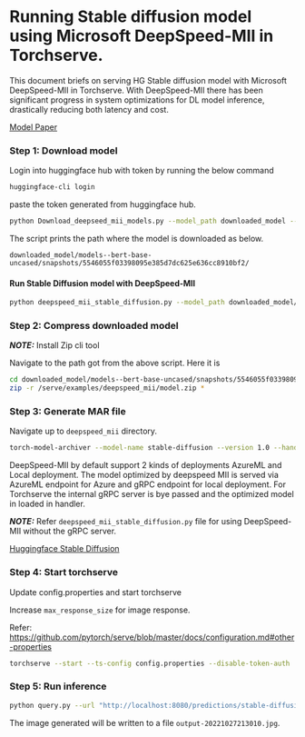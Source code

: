 # Running Stable diffusion model using Microsoft DeepSpeed-MII in Torchserve.

This document briefs on serving HG Stable diffusion model with Microsoft DeepSpeed-MII in Torchserve. With DeepSpeed-MII there has been significant progress in system optimizations for DL model inference, drastically reducing both latency and cost.

[Model Paper](https://arxiv.org/abs/2112.10752)

### Step 1: Download model

Login into huggingface hub with token by running the below command

```bash
huggingface-cli login
```

paste the token generated from huggingface hub.

```bash
python Download_deepseed_mii_models.py --model_path downloaded_model --model_name CompVis/stable-diffusion-v1-4 --revision main
```

The script prints the path where the model is downloaded as below.

`downloaded_model/models--bert-base-uncased/snapshots/5546055f03398095e385d7dc625e636cc8910bf2/`

#### Run Stable Diffusion model with DeepSpeed-MII

```bash
python deepspeed_mii_stable_diffusion.py --model_path downloaded_model/models--bert-base-uncased/snapshots/5546055f03398095e385d7dc625e636cc8910bf2/ --prompt "a dog chaing a cat"
```

### Step 2: Compress downloaded model

**_NOTE:_** Install Zip cli tool

Navigate to the path got from the above script. Here it is

```bash
cd downloaded_model/models--bert-base-uncased/snapshots/5546055f03398095e385d7dc625e636cc8910bf2/
zip -r /serve/examples/deepspeed_mii/model.zip *
```

### Step 3: Generate MAR file

Navigate up to `deepspeed_mii` directory.

```bash
torch-model-archiver --model-name stable-diffusion --version 1.0 --handler DeepSpeed_mii_handler.py --extra-files model.zip -r requirements.txt
```

DeepSpeed-MII by default support 2 kinds of deployments AzureML and Local deployment. The model optimized by deepspeed MII is served via AzureML endpoint for Azure and gRPC endpoint for local deployment. For Torchserve the internal gRPC server is bye passed and the optimized model in loaded in handler.

**_NOTE:_** Refer `deepspeed_mii_stable_diffusion.py` file for using DeepSpeed-MII without the gRPC server.

[Huggingface Stable Diffusion](https://huggingface.co/blog/stable_diffusion)

### Step 4: Start torchserve

Update config.properties and start torchserve

Increase `max_response_size` for image response.

Refer: https://github.com/pytorch/serve/blob/master/docs/configuration.md#other-properties

```bash
torchserve --start --ts-config config.properties --disable-token-auth  --enable-model-api
```

### Step 5: Run inference

```bash
python query.py --url "http://localhost:8080/predictions/stable-diffusion" --prompt "a photo of an astronaut riding a horse on mars"
```

The image generated will be written to a file `output-20221027213010.jpg`.
